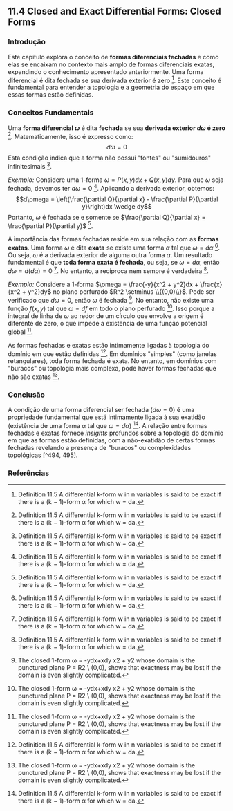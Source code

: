 ## 11.4 Closed and Exact Differential Forms: Closed Forms

### Introdução
Este capítulo explora o conceito de **formas diferenciais fechadas** e como elas se encaixam no contexto mais amplo de formas diferenciais exatas, expandindo o conhecimento apresentado anteriormente. Uma forma diferencial é dita fechada se sua derivada exterior é zero [^494]. Este conceito é fundamental para entender a topologia e a geometria do espaço em que essas formas estão definidas.

### Conceitos Fundamentais
Uma **forma diferencial $\omega$** é dita **fechada** se sua **derivada exterior $d\omega$ é zero** [^494]. Matematicamente, isso é expresso como:
$$d\omega = 0$$
Esta condição indica que a forma não possui "fontes" ou "sumidouros" infinitesimais [^494].

*Exemplo:* Considere uma 1-forma $\omega = P(x,y)dx + Q(x,y)dy$. Para que $\omega$ seja fechada, devemos ter $d\omega = 0$ [^494]. Aplicando a derivada exterior, obtemos:
$$d\omega = \left(\frac{\partial Q}{\partial x} - \frac{\partial P}{\partial y}\right)dx \wedge dy$$
Portanto, $\omega$ é fechada se e somente se $\frac{\partial Q}{\partial x} = \frac{\partial P}{\partial y}$ [^494].

A importância das formas fechadas reside em sua relação com as **formas exatas**. Uma forma $\omega$ é dita **exata** se existe uma forma $\alpha$ tal que $\omega = d\alpha$ [^494]. Ou seja, $\omega$ é a derivada exterior de alguma outra forma $\alpha$. Um resultado fundamental é que **toda forma exata é fechada**, ou seja, se $\omega = d\alpha$, então $d\omega = d(d\alpha) = 0$ [^494]. No entanto, a recíproca nem sempre é verdadeira [^494].

*Exemplo:* Considere a 1-forma $\omega = \frac{-y}{x^2 + y^2}dx + \frac{x}{x^2 + y^2}dy$ no plano perfurado $R^2 \setminus \\{(0,0)\\}$. Pode ser verificado que $d\omega = 0$, então $\omega$ é fechada [^495]. No entanto, não existe uma função $f(x, y)$ tal que $\omega = df$ em todo o plano perfurado [^495]. Isso porque a integral de linha de $\omega$ ao redor de um círculo que envolve a origem é diferente de zero, o que impede a existência de uma função potencial global [^495].

As formas fechadas e exatas estão intimamente ligadas à topologia do domínio em que estão definidas [^494]. Em domínios "simples" (como janelas retangulares), toda forma fechada é exata. No entanto, em domínios com "buracos" ou topologia mais complexa, pode haver formas fechadas que não são exatas [^495].

### Conclusão
A condição de uma forma diferencial ser fechada ($d\omega = 0$) é uma propriedade fundamental que está intimamente ligada à sua exatidão (existência de uma forma $\alpha$ tal que $\omega = d\alpha$) [^494]. A relação entre formas fechadas e exatas fornece *insights* profundos sobre a topologia do domínio em que as formas estão definidas, com a não-exatidão de certas formas fechadas revelando a presença de "buracos" ou complexidades topológicas [^494, 495].

### Referências
[^494]: Definition 11.5 A differential k-form w in n variables is said to be exact if there is a (k − 1)-form α for which w = da.
[^495]: The closed 1-form ω = -ydx+xdy x2 + y2 whose domain is the punctured plane P = R2 \\ (0,0), shows that exactness may be lost if the domain is even slightly complicated.
<!-- END -->